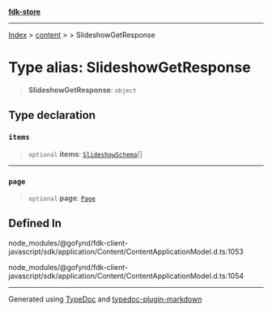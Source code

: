 [**fdk-store**](../../../README.md)
***

[Index](../../../API.md) > [content](../../README.md) > [<internal>](../README.md) > SlideshowGetResponse

# Type alias: SlideshowGetResponse

> **SlideshowGetResponse**: `object`

## Type declaration

### `items`

> `optional` **items**: [`SlideshowSchema`](type-alias.SlideshowSchema.md)[]

***

### `page`

> `optional` **page**: [`Page`](type-alias.Page.md)

## Defined In

node\_modules/@gofynd/fdk-client-javascript/sdk/application/Content/ContentApplicationModel.d.ts:1053

node\_modules/@gofynd/fdk-client-javascript/sdk/application/Content/ContentApplicationModel.d.ts:1054

***
Generated using [TypeDoc](https://typedoc.org/) and [typedoc-plugin-markdown](https://www.npmjs.com/package/typedoc-plugin-markdown)
